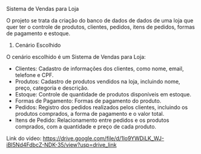 Sistema de Vendas para Loja

O projeto se trata da criação do banco de dados de dados de uma loja que quer ter o controle de produtos, clientes, pedidos, itens de pedidos, formas de pagamento e estoque.

1) Cenário Escolhido

O cenário escolhido é um Sistema de Vendas para Loja:

- Clientes: Cadastro de informações dos clientes, como nome, email, telefone e CPF.
- Produtos: Cadastro de produtos vendidos na loja, incluindo nome, preço, categoria e descrição.
- Estoque: Controle de quantidade de produtos disponíveis em estoque.
- Formas de Pagamento: Formas de pagamento do produto.
- Pedidos: Registro dos pedidos realizados pelos clientes, incluindo os produtos comprados, a forma de pagamento e o valor total.
- Itens de Pedido: Relacionamento entre pedidos e os produtos comprados, com a quantidade e preço de cada produto.

Link do video:
https://drive.google.com/file/d/1lo9YWDiLK_WJ-iBI5Nd4FdbcZ-NDK-35/view?usp=drive_link
